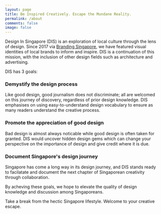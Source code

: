 ```yaml
---
layout: page
title: Be Inspired Creatively. Escape the Mundane Reality.
permalink: /about
comments: false
image: false
---
```


Design In Singapore (DIS) is an exploration of local culture through the lens of design. Since 2017 via <a href="https://www.brandingsingapore.blogspot.com">Branding Singapore</a>, we have featured visual identities of local brands to inform and inspire. DIS is a continuation of this mission, with the inclusion of other design fields such as architecture and advertising. 

DIS has 3 goals:


<h3>Demystify the design process</h3>
Like good design, good journalism does not discriminate; all are welcomed on this journey of discovery, regardless of prior design knowledge. DIS emphasises on using easy-to-understand design vocabulary to ensure as many readers understand the creative process.


<h3>Promote the appreciation of good design</h3>
Bad design is almost always noticable while good design is often taken for granted. DIS would uncover hidden design gems which can change your perspective on the importance of design and give credit where it is due. 


<h3>Document Singapore's design journey</h3>
Singapore has come a long way in its design journey, and DIS stands ready to facilatate and document the next chapter of Singaporean creativity through collaboration. 


By acheving these goals, we hope to elevate the quality of design knowledge and discussion among Singaporeans. 

Take a break from the hectic Singapore lifestyle. Welcome to your creative escape. 
